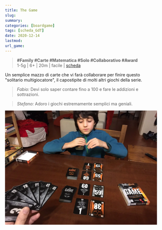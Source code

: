 ```yaml
---
title: The Game
slug: 
summary: 
categories: [boardgame]
tags: [scheda_GdT]
date: 2020-12-14
lastmod: 
url_game: 
---
```

> **#Family #Carte #Matematica #Solo #Collaborativo #Award**     
> 1-5g | 6+ | 20m | facile | [scheda](https://boardgamegeek.com/boardgame/182453/game-fire-compilation)   

Un semplice mazzo di carte che vi farà collaborare per finire questo "solitario multigiocatore", il capostipite di molti altri giochi della serie.

> *Fabio:*
> Devi solo saper contare fino a 100 e fare le addizioni e sottrazioni.

> *Stefano:*
> Adoro i giochi estremamente semplici ma geniali.


![](img/the_game_faccia_a_faccia.webp)


